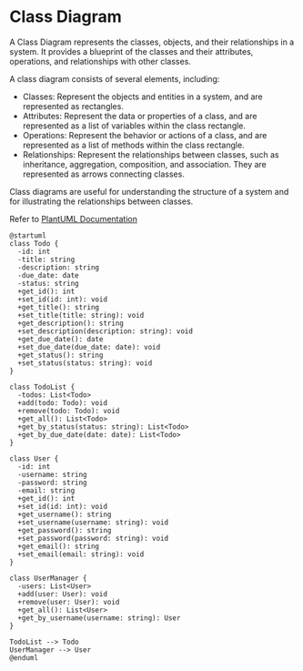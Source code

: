 # Class Diagram
A Class Diagram represents the classes, objects, and their relationships in a system. It provides a blueprint of the classes and their attributes, operations, and relationships with other classes.

A class diagram consists of several elements, including:

- Classes: Represent the objects and entities in a system, and are represented as rectangles.
- Attributes: Represent the data or properties of a class, and are represented as a list of variables within the class rectangle.
- Operations: Represent the behavior or actions of a class, and are represented as a list of methods within the class rectangle.
- Relationships: Represent the relationships between classes, such as inheritance, aggregation, composition, and association. They are represented as arrows connecting classes.

Class diagrams are useful for understanding the structure of a system and for illustrating the relationships between classes.

Refer to [PlantUML Documentation](https://plantuml.com/class-diagram)

``` plantuml
@startuml
class Todo {
  -id: int
  -title: string
  -description: string
  -due_date: date
  -status: string
  +get_id(): int
  +set_id(id: int): void
  +get_title(): string
  +set_title(title: string): void
  +get_description(): string
  +set_description(description: string): void
  +get_due_date(): date
  +set_due_date(due_date: date): void
  +get_status(): string
  +set_status(status: string): void
}

class TodoList {
  -todos: List<Todo>
  +add(todo: Todo): void
  +remove(todo: Todo): void
  +get_all(): List<Todo>
  +get_by_status(status: string): List<Todo>
  +get_by_due_date(date: date): List<Todo>
}

class User {
  -id: int
  -username: string
  -password: string
  -email: string
  +get_id(): int
  +set_id(id: int): void
  +get_username(): string
  +set_username(username: string): void
  +get_password(): string
  +set_password(password: string): void
  +get_email(): string
  +set_email(email: string): void
}

class UserManager {
  -users: List<User>
  +add(user: User): void
  +remove(user: User): void
  +get_all(): List<User>
  +get_by_username(username: string): User
}

TodoList --> Todo
UserManager --> User
@enduml
```
